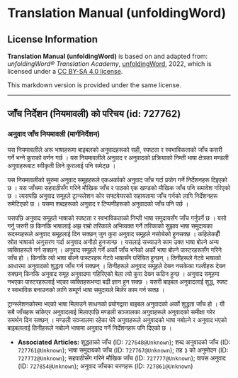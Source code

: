 # Translation Manual (unfoldingWord)

## License Information

**Translation Manual (unfoldingWord)** is based on and adapted from: _unfoldingWord® Translation Academy_, [unfoldingWord](https://unfoldingword.org/utw), 2022, which is licensed under a [CC BY-SA 4.0 license](https://creativecommons.org/licenses/by-sa/4.0/legalcode.en).

This markdown version is provided under the same license.



--------------------------------

## जाँच निर्देशन (नियमावली) को परिचय (id: 727762)

### अनुवाद जाँच नियमावली (मार्गनिर्देशन)

यस नियमावलीले अरू भाषाहरूमा बाइबलको अनुवादहरूको सही, स्पष्टता र स्वभाविकताको जाँच कसरी गर्ने भन्‍ने कुराको वर्णन गर्छ । यस नियमावलीले अनुवाद र अनुवादको प्रक्रियाको निम्ती भाषा क्षेत्रका मण्डली अगुवाहरूबाट स्वीकृती लिने कुरालाई पनि समेट्छ ।

यस नियमावलीको सुरुमा अनुवाद समूहहरूले एकअर्काको अनुवाद जाँच गर्दा प्रयोग गर्ने निर्देशनहरू दिइएको छ । यस जाँचमा सहपाठीसँग गरिने मौखिक जाँच र पाठको एक खण्डको मौखिक जाँच पनि समावेश गरिएको छ । त्यसपछि अनुवाद समूहले ट्रान्स्लेशन कोर सफ्टवेयरको सहायतामा जाँच गर्नको लागि निर्देशनहरू समेटिएको छ । यसमा शब्दहरूको अनुवाद र टिप्पणीहरूको अनुवादको जाँच पनि पर्छ ।

यसपछि अनुवाद समूहले भाषाको स्पष्टता र स्वभाविकताको निम्ती भाषा समुदायसँग जाँच गर्नुपर्ने छ । यसो गर्नु जरुरी छ किनकि भाषालाई अझ राम्रो तरिकाले अभिव्यक्त गर्ने तरिकाको सुझाव भाषा समुदायका सदस्यहरूले अनुवाद समूहलाई दिन सक्छन् जुन कुरा अनुवाद समूहले नसोचेको हुनसक्छ । कहिलेकहीँ स्रोत भाषाको अनुसरण गर्दा अनुवाद अनौठो हुनजान्छ । यसलाई सच्याउने काम उक्त भाषा बोल्ने अन्य व्यक्तिहरूले गर्न सक्छन् । अनुवाद समूहले गर्ने अर्को जाँच भनेको अर्को भाषा बोल्ने पास्टरहरूसँग गरिने जाँच हो । किनकि त्यो भाषा बोल्ने पास्टरहरू गेटवे भाषासँग परिचित हुन्छन् । तिनीहरूले गेटवे भाषाको आधारमा अनुवादको शुद्धता जाँच गर्न सक्छन् । तिनीहरूले अनुवाद समूहले देख्‍न नसकेका गल्तीहरू देख्‍न सक्छन् किनकि अनुवाद समूह अनुवादमा गहिरिएको बेला त्यो कुरा देख्‍न कठिन हुन्छ । अनुवाद समूहमा नभएका पास्टरहरूलाई भएका व्यक्तिहरूभन्दा बढी ज्ञान हुन सक्छ । यसरी बाइबल अनुवादलाई शुद्ध, स्पष्ट र स्वभाविक बनाउनको लागि सम्पूर्ण भाषा समुदायले मिलेर काम गर्न सक्छ ।

ट्रान्स्लेशनकोरमा भएको भाषा मिलाउने साधनको प्रयोगद्वारा बाइबल अनुवादको अर्को शुद्धता जाँच हो । यी सबै जाँचहरू सकिएर अनुवादलाई मिलाएपछि मण्डली सञ्‍जालका अगुवाहरूले अनुवादको समीक्षा गरेर समर्थन दिन सक्छन् । मण्डली सञ्‍जालमा रहेका धेरै अगुवाहरूले अनुवादको भाषा नबोल्‍ने र अनुवाद भएको बाइबललाई तिनीहरूले नबोल्‍ने भाषामा अनुवाद गर्ने निर्देशनहरू पनि दिएको छ ।

* **Associated Articles:** शुद्धताको जाँच (ID: `727648@Unknown`); शब्द अनुवादको जाँच (ID: `727761@Unknown`); भाषा समुदायको जाँच (ID: `727767@Unknown`); तह ३ को अनुमोदन (ID: `727772@Unknown`); सहपाठीसँग गरिने मौखिक जाँच (ID: `727777@Unknown`); वापस अनुवाद (ID: `727854@Unknown`); अनुवाद जाँचका चरणहरू (ID: `727861@Unknown`)

